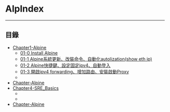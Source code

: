 # AlpIndex

* * *
## 目錄

-   [Chapter1-Alpine]()
    -   [01-0 Install Alpine](#uselogin)
    -   [01-1 Alpine系統更新、改裝命令、自動化autolization(show eth ip)](#uselogin)
    -   [01-2 Alpine快捷鍵、設定固定ipv4、自動登入](#uselogin)
    -   [01-3 開啟ipv4 forwarding、增加路由、安裝啟動Proxy](#uselogin)
    -   [](#uselogin)
-   [Chapter-Alpine]()
-   [Chapter4-SRE_Basics]()
    -   [](#uselogin)
    -   [](#uselogin)
-   [Chapter-Alpine]()
